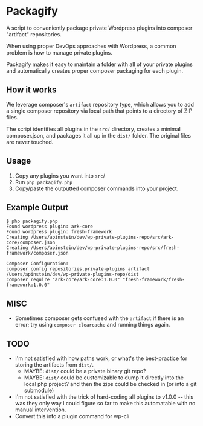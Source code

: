 # Packagify

A script to conveniently package private Wordpress plugins into composer "artifact" repositories.

When using proper DevOps approaches with Wordpress, a common problem is how to manage private plugins.

Packagify makes it easy to maintain a folder with all of your private plugins and automatically creates proper composer packaging for each plugin.

## How it works

We leverage composer's `artifact` repository type, which allows you to add a single composer repository via local path that points to a directory of ZIP files.

The script identifies all plugins in the `src/` directory, creates a minimal composer.json, and packages it all up in the `dist/` folder. The original files are never touched.

## Usage

1. Copy any plugins you want into `src`/
1. Run `php packagify.php`
1. Copy/paste the outputted composer commands into your project.

## Example Output

```
$ php packagify.php
Found wordpress plugin: ark-core
Found wordpress plugin: fresh-framework
Creating /Users/apinstein/dev/wp-private-plugins-repo/src/ark-core/composer.json
Creating /Users/apinstein/dev/wp-private-plugins-repo/src/fresh-framework/composer.json

Composer Configuration:
composer config repositories.private-plugins artifact /Users/apinstein/dev/wp-private-plugins-repo/dist
composer require "ark-core/ark-core:1.0.0" "fresh-framework/fresh-framework:1.0.0"
```

## MISC

* Sometimes composer gets confused with the `artifact` if there is an error; try using `composer clearcache` and running things again.

## TODO

* I'm not satisfied with how paths work, or what's the best-practice for storing the artifacts from `dist/`.
    * MAYBE: `dist/` could be a private binary git repo? 
    * MAYBE: `dist/` could be customizable to dump it directly into the local php project? and then the zips could be checked in (or into a git submodule)
* I'm not satisfied with the trick of hard-coding all plugins to v1.0.0 -- this was they only way I could figure so far to make this automatable with no manual intervention.
* Convert this into a plugin command for wp-cli
